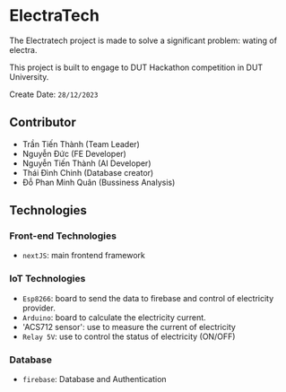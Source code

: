 # ElectraTech
The Electratech project is made to solve a significant problem: wating of electra.

This project is built to engage to DUT Hackathon competition in DUT University.

Create Date: `28/12/2023`

## Contributor

- Trần Tiến Thành (Team Leader)
- Nguyễn Đức (FE Developer)
- Nguyễn Tiến Thành (AI Developer)
- Thái Đình Chinh (Database creator)
- Đỗ Phan Minh Quân (Bussiness Analysis)

## Technologies

### Front-end Technologies

- `nextJS`: main frontend framework

### IoT Technologies

- `Esp8266`: board to send the data to firebase and control of electricity provider.
- `Arduino`: board to calculate the electricity current.
- 'ACS712 sensor': use to measure the current of electricity
- `Relay 5V`: use to control the status of electricity (ON/OFF)

### Database

- `firebase`: Database and Authentication
